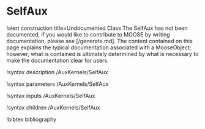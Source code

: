 <!-- MOOSE Documentation Stub: Remove this when content is added. -->

# SelfAux

!alert construction title=Undocumented Class
The SelfAux has not been documented, if you would like to contribute to MOOSE by
writing documentation, please see [/generate.md]. The content contained on this page explains
the typical documentation associated with a MooseObject; however, what is contained is ultimately
determined by what is necessary to make the documentation clear for users.

!syntax description /AuxKernels/SelfAux

!syntax parameters /AuxKernels/SelfAux

!syntax inputs /AuxKernels/SelfAux

!syntax children /AuxKernels/SelfAux

!bibtex bibliography
